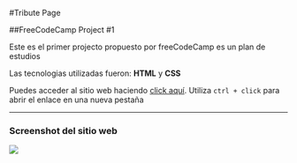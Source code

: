 #Tribute Page

##FreeCodeCamp Project #1

<p>Este es el primer projecto propuesto por freeCodeCamp es un plan de estudios</p>
<p>Las tecnologias utilizadas fueron: <b>HTML</b> y <b>CSS</b><p>
<p>Puedes acceder al sitio web haciendo <a href="https://jruizsilva-tribute-page.netlify.app/" target="_blank">click aquí</a>.  Utiliza <code>ctrl + click</code> para abrir el enlace en una nueva pestaña</p>


 <hr>
 <h3>Screenshot del sitio web</h3>
<img src="https://awesomescreenshot.s3.amazonaws.com/image/1849999/6194469-19465a0b6ccec3395999d88917961957.png?X-Amz-Algorithm=AWS4-HMAC-SHA256&X-Amz-Credential=AKIAJSCJQ2NM3XLFPVKA%2F20210217%2Fus-east-1%2Fs3%2Faws4_request&X-Amz-Date=20210217T215438Z&X-Amz-Expires=28800&X-Amz-SignedHeaders=host&X-Amz-Signature=925a8c5c8056b5ebd32bc16f4eb5b5947f5a0f0c3e871e5780359dbde5323f6a">


